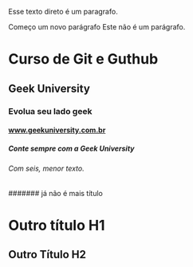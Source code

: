 Esse texto direto é um paragrafo. 

Começo um novo parágrafo
Este não é um parágrafo.

# Curso de Git e Guthub

## Geek University

### Evolua seu lado geek

#### www.geekuniversity.com.br

##### Conte sempre com a Geek University

###### Com seis, menor texto.

####### já não é mais título

Outro título H1
=

Outro Título H2
-